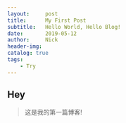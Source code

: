 ```yaml
---
layout:     post
title:      My First Post
subtitle:   Hello World, Hello Blog!
date:       2019-05-12
author:     Nick
header-img: 
catalog: true
tags:
    - Try
---
```


## Hey
>这是我的第一篇博客!


